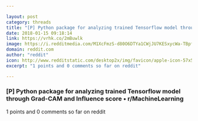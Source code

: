```yaml
---

layout: post
category: threads
title: "[P] Python package for analyzing trained Tensorflow model through Grad-CAM and Influence score"
date: 2018-01-15 09:18:14
link: https://vrhk.co/2mBuwlk
image: https://i.redditmedia.com/M1XcFmzS-d80O6DTYa1CWjJU7KESxycWa-TBpfK6VR8.jpg?w=320&s=c1f6693598b31051f10f490fc2689731
domain: reddit.com
author: "reddit"
icon: http://www.redditstatic.com/desktop2x/img/favicon/apple-icon-57x57.png
excerpt: "1 points and 0 comments so far on reddit"

---
```


### [P] Python package for analyzing trained Tensorflow model through Grad-CAM and Influence score • r/MachineLearning

1 points and 0 comments so far on reddit